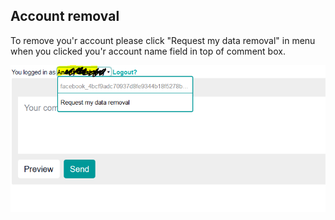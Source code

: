 ## Account removal

To remove you'r account please click "Request my data removal" in menu when you clicked you'r account name field in top of comment box.

![Removal](Capture.PNG)
